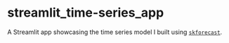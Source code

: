 # streamlit_time-series_app
A Streamlit app showcasing the time series model I built using [`skforecast`](https://joaquinamatrodrigo.github.io/skforecast/0.4.3/index.html).
